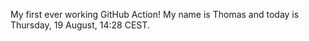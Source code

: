 My first ever working GitHub Action!
My name is Thomas and today is Thursday, 19 August, 14:28 CEST. 
